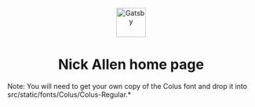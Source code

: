 <p align="center">
  <a href="https://www.gatsbyjs.org">
    <img alt="Gatsby" src="https://www.gatsbyjs.org/monogram.svg" width="60" />
  </a>
</p>
<h1 align="center">
  Nick Allen home page
</h1>

Note: You will need to get your own copy of the Colus font and drop it into src/static/fonts/Colus/Colus-Regular.\*
